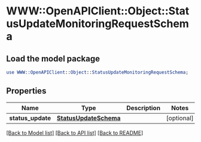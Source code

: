 # WWW::OpenAPIClient::Object::StatusUpdateMonitoringRequestSchema

## Load the model package
```perl
use WWW::OpenAPIClient::Object::StatusUpdateMonitoringRequestSchema;
```

## Properties
Name | Type | Description | Notes
------------ | ------------- | ------------- | -------------
**status_update** | [**StatusUpdateSchema**](StatusUpdateSchema.md) |  | [optional] 

[[Back to Model list]](../README.md#documentation-for-models) [[Back to API list]](../README.md#documentation-for-api-endpoints) [[Back to README]](../README.md)


